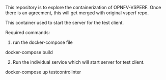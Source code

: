 This repository is to explore the containerization of OPNFV-VSPERF.
Once there is an agreement, this will get merged with original vsperf repo.

This container used to start the server for the test client.


Required commands:

1. run the docker-compose file

docker-compose build

2. Run the individual service which will start server for test client.

docker-compose up testcontrolinter


 


